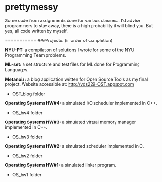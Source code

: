 prettymessy
===========

Some code from assignments done for various classes... I'd advise programmers to stay away, there is a high probability it will blind you. But yes, all code written by myself.

===========
###Projects:
(in order of completion)

**NYU-PT:** a compilation of solutions I wrote for some of the NYU Programming Team problems.

**ML-set:** a set structure and test files for ML done for Programming Languages.

**Metanoia:** a blog application written for Open Source Tools as my final project. Website accessible at: http://vds229-OST.appspot.com
- OST_blog folder

**Operating Systems HW#4:** a simulated I/O scheduler implemented in C++.
- OS_hw4 folder

**Operating Systems HW#3:** a simulated virtual memory manager implemented in C++.
- OS_hw3 folder

**Operating Systems HW#2:** a simulated scheduler implemented in C.
- OS_hw2 folder

**Operating Systems HW#1:** a simulated linker program.
- OS_hw1 folder
